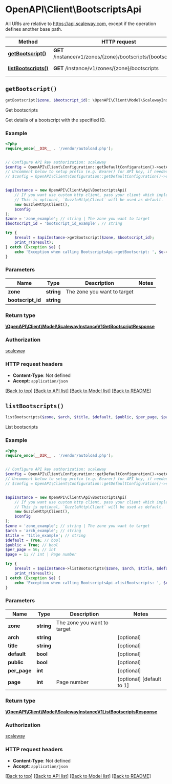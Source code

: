 # OpenAPI\Client\BootscriptsApi

All URIs are relative to https://api.scaleway.com, except if the operation defines another base path.

| Method | HTTP request | Description |
| ------------- | ------------- | ------------- |
| [**getBootscript()**](BootscriptsApi.md#getBootscript) | **GET** /instance/v1/zones/{zone}/bootscripts/{bootscript_id} | Get bootscripts |
| [**listBootscripts()**](BootscriptsApi.md#listBootscripts) | **GET** /instance/v1/zones/{zone}/bootscripts | List bootscripts |


## `getBootscript()`

```php
getBootscript($zone, $bootscript_id): \OpenAPI\Client\Model\ScalewayInstanceV1GetBootscriptResponse
```

Get bootscripts

Get details of a bootscript with the specified ID.

### Example

```php
<?php
require_once(__DIR__ . '/vendor/autoload.php');


// Configure API key authorization: scaleway
$config = OpenAPI\Client\Configuration::getDefaultConfiguration()->setApiKey('X-Auth-Token', 'YOUR_API_KEY');
// Uncomment below to setup prefix (e.g. Bearer) for API key, if needed
// $config = OpenAPI\Client\Configuration::getDefaultConfiguration()->setApiKeyPrefix('X-Auth-Token', 'Bearer');


$apiInstance = new OpenAPI\Client\Api\BootscriptsApi(
    // If you want use custom http client, pass your client which implements `GuzzleHttp\ClientInterface`.
    // This is optional, `GuzzleHttp\Client` will be used as default.
    new GuzzleHttp\Client(),
    $config
);
$zone = 'zone_example'; // string | The zone you want to target
$bootscript_id = 'bootscript_id_example'; // string

try {
    $result = $apiInstance->getBootscript($zone, $bootscript_id);
    print_r($result);
} catch (Exception $e) {
    echo 'Exception when calling BootscriptsApi->getBootscript: ', $e->getMessage(), PHP_EOL;
}
```

### Parameters

| Name | Type | Description  | Notes |
| ------------- | ------------- | ------------- | ------------- |
| **zone** | **string**| The zone you want to target | |
| **bootscript_id** | **string**|  | |

### Return type

[**\OpenAPI\Client\Model\ScalewayInstanceV1GetBootscriptResponse**](../Model/ScalewayInstanceV1GetBootscriptResponse.md)

### Authorization

[scaleway](../../README.md#scaleway)

### HTTP request headers

- **Content-Type**: Not defined
- **Accept**: `application/json`

[[Back to top]](#) [[Back to API list]](../../README.md#endpoints)
[[Back to Model list]](../../README.md#models)
[[Back to README]](../../README.md)

## `listBootscripts()`

```php
listBootscripts($zone, $arch, $title, $default, $public, $per_page, $page): \OpenAPI\Client\Model\ScalewayInstanceV1ListBootscriptsResponse
```

List bootscripts

### Example

```php
<?php
require_once(__DIR__ . '/vendor/autoload.php');


// Configure API key authorization: scaleway
$config = OpenAPI\Client\Configuration::getDefaultConfiguration()->setApiKey('X-Auth-Token', 'YOUR_API_KEY');
// Uncomment below to setup prefix (e.g. Bearer) for API key, if needed
// $config = OpenAPI\Client\Configuration::getDefaultConfiguration()->setApiKeyPrefix('X-Auth-Token', 'Bearer');


$apiInstance = new OpenAPI\Client\Api\BootscriptsApi(
    // If you want use custom http client, pass your client which implements `GuzzleHttp\ClientInterface`.
    // This is optional, `GuzzleHttp\Client` will be used as default.
    new GuzzleHttp\Client(),
    $config
);
$zone = 'zone_example'; // string | The zone you want to target
$arch = 'arch_example'; // string
$title = 'title_example'; // string
$default = True; // bool
$public = True; // bool
$per_page = 56; // int
$page = 1; // int | Page number

try {
    $result = $apiInstance->listBootscripts($zone, $arch, $title, $default, $public, $per_page, $page);
    print_r($result);
} catch (Exception $e) {
    echo 'Exception when calling BootscriptsApi->listBootscripts: ', $e->getMessage(), PHP_EOL;
}
```

### Parameters

| Name | Type | Description  | Notes |
| ------------- | ------------- | ------------- | ------------- |
| **zone** | **string**| The zone you want to target | |
| **arch** | **string**|  | [optional] |
| **title** | **string**|  | [optional] |
| **default** | **bool**|  | [optional] |
| **public** | **bool**|  | [optional] |
| **per_page** | **int**|  | [optional] |
| **page** | **int**| Page number | [optional] [default to 1] |

### Return type

[**\OpenAPI\Client\Model\ScalewayInstanceV1ListBootscriptsResponse**](../Model/ScalewayInstanceV1ListBootscriptsResponse.md)

### Authorization

[scaleway](../../README.md#scaleway)

### HTTP request headers

- **Content-Type**: Not defined
- **Accept**: `application/json`

[[Back to top]](#) [[Back to API list]](../../README.md#endpoints)
[[Back to Model list]](../../README.md#models)
[[Back to README]](../../README.md)
